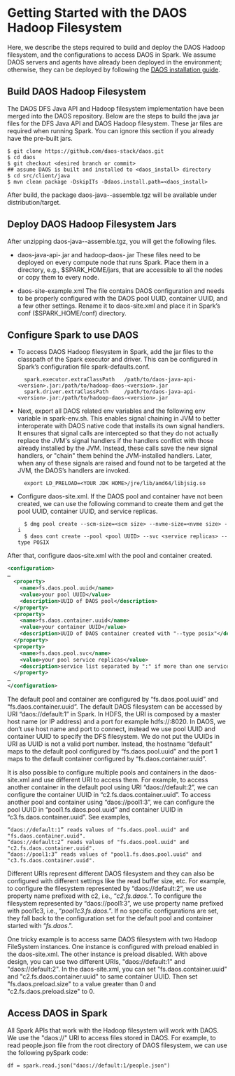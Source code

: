 # Getting Started with the DAOS Hadoop Filesystem
Here, we describe the steps required to build and deploy the DAOS Hadoop filesystem, and the configurations to access
DAOS in Spark. We assume DAOS servers and agents have already been deployed in the environment; otherwise, they can be
deployed by following the [DAOS installation guide](https://daos-stack.github.io/admin/installation/).

## Build DAOS Hadoop Filesystem
The DAOS DFS Java API and Hadoop filesystem implementation have been merged into the DAOS repository. Below are the steps
to build the java jar files for the DFS Java API and DAOS Hadoop filesystem. These jar files are required when running
Spark. You can ignore this section if you already have the pre-built jars.


    $ git clone https://github.com/daos-stack/daos.git
    $ cd daos
    $ git checkout <desired branch or commit>
    ## assume DAOS is built and installed to <daos_install> directory
    $ cd src/client/java
    $ mvn clean package -DskipITs -Ddaos.install.path=<daos_install>

After build, the package daos-java-<version>-assemble.tgz will be available under distribution/target.

## Deploy DAOS Hadoop Filesystem Jars
After unzipping daos-java-<version>-assemble.tgz, you will get the following files.
* daos-java-api-<version>.jar and hadoop-daos-<version>.jar
These files need to be deployed on every compute node that runs Spark. Place them in a directory, e.g.,
$SPARK_HOME/jars, that are accessible to all the nodes or copy them to every node.

* daos-site-example.xml
The file contains DAOS configuration and needs to be properly configured with the DAOS pool UUID, container UUID, and a
few other settings. Rename it to daos-site.xml and place it in Spark’s conf ($SPARK_HOME/conf) directory.

## Configure Spark to use DAOS
* To access DAOS Hadoop filesystem in Spark, add the jar files to the classpath of the Spark executor and driver. This
can be configured in Spark’s configuration file spark-defaults.conf.

        spark.executor.extraClassPath   /path/to/daos-java-api-<version>.jar:/path/to/hadoop-daos-<version>.jar
        spark.driver.extraClassPath     /path/to/daos-java-api-<version>.jar:/path/to/hadoop-daos-<version>.jar


* Next, export all DAOS related env variables and the following env variable in spark-env.sh. This enables signal
chaining in JVM to better interoperate with DAOS native code that installs its own signal handlers. It ensures that
signal calls are intercepted so that they do not actually replace the JVM's signal handlers if the handlers conflict
with those already installed by the JVM. Instead, these calls save the new signal handlers, or "chain" them behind the
JVM-installed handlers. Later, when any of these signals are raised and found not to be targeted at the JVM, the DAOS’s
handlers are invoked.


        export LD_PRELOAD=<YOUR JDK HOME>/jre/lib/amd64/libjsig.so

* Configure daos-site.xml. If the DAOS pool and container have not been created, we can use the following command to
create them and get the pool UUID, container UUID, and service replicas.


        $ dmg pool create --scm-size=<scm size> --nvme-size=<nvme size> -i
        $ daos cont create --pool <pool UUID> --svc <service replicas> --type POSIX

After that, configure daos-site.xml with the pool and container created.

```xml
<configuration>
…
  <property>
    <name>fs.daos.pool.uuid</name>
    <value>your pool UUID</value>
    <description>UUID of DAOS pool</description>
  </property>
  <property>
    <name>fs.daos.container.uuid</name>
    <value>your container UUID</value>
    <description>UUID of DAOS container created with "--type posix"</description>
  </property>
  <property>
    <name>fs.daos.pool.svc</name>
    <value>your pool service replicas</value>
    <description>service list separated by ":" if more than one service</description>
  </property>
…
</configuration>
```

The default pool and container are configured by “fs.daos.pool.uuid” and “fs.daos.container.uuid”. The default DAOS
filesystem can be accessed by URI “daos://default:1” in Spark. In HDFS, the URI is composed by a master host name
(or IP address) and a port for example hdfs://<HostName>:8020. In DAOS, we don’t use host name and port to connect,
instead we use pool UUID and container UUID to specify the DFS filesystem. We do not put the UUIDs in URI as UUID is not
a valid port number. Instead, the hostname “default” maps to the default pool configured by “fs.daos.pool.uuid” and the
port 1 maps to the default container configured by “fs.daos.container.uuid”.

It is also possible to configure multiple pools and containers in the daos-site.xml and use different URI to access
them. For example, to access another container in the default pool using URI “daos://default:2”, we can configure the
container UUID in “c2.fs.daos.container.uuid”. To access another pool and container using “daos://pool1:3”, we can
configure the pool UUID in “pool1.fs.daos.pool.uuid” and container UUID in “c3.fs.daos.container.uuid”. See examples,


    “daos://default:1” reads values of "fs.daos.pool.uuid" and "fs.daos.container.uuid".
    “daos://default:2” reads values of "fs.daos.pool.uuid" and "c2.fs.daos.container.uuid".
    “daos://pool1:3” reads values of "pool1.fs.daos.pool.uuid" and "c3.fs.daos.container.uuid".

Different URIs represent different DAOS filesystem and they can also be configured with different settings like the read
buffer size, etc. For example, to configure the filesystem represented by “daos://default:2”, we use property name
prefixed with c2, i.e., “*c2.fs.daos.*”. To configure the filesystem represented by “daos://pool1:3”, we use property name
prefixed with pool1c3, i.e., “*pool1c3.fs.daos.*”. If no specific configurations are set, they fall back to the
configuration set for the default pool and container started with “*fs.daos*.”.

One tricky example is to access same DAOS filesystem with two Hadoop FileSystem instances. One instance is configured
with preload enabled in the daos-site.xml. The other instance is preload disabled. With above design, you can use two
different URIs, "daos://default:1" and "daos://default:2". In the daos-site.xml, you can set "fs.daos.container.uuid"
and "c2.fs.daos.container.uuid" to same container UUID. Then set "fs.daos.preload.size" to a value greater than 0 and
"c2.fs.daos.preload.size" to 0.

## Access DAOS in Spark
All Spark APIs that work with the Hadoop filesystem will work with DAOS. We use the "daos://" URI to access files stored in
DAOS. For example, to read people.json file from the root directory of DAOS filesystem, we can use the following pySpark
code:


    df = spark.read.json("daos://default:1/people.json")
